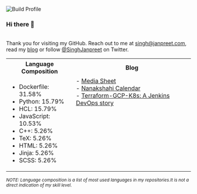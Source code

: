 ![Build Profile](https://github.com/janpreet/janpreet/workflows/Build%20README/badge.svg) <br /><h3>Hi there 👋 </h3> <br />Thank you for visiting my GitHub. Reach out to me at [singh@janpreet.com](mailto:singh@janpreet.com), read my [blog](https://janpreet.com) or follow [@SinghJanpreet](https://twitter.com/singhjanpreet) on Twitter. <br /><table style='float:right' markdown='1'><tr><th>Language Composition</th><th>Blog</th></tr><tr><td style='vertical-align:top' markdown='1'> 
- Dockerfile: 31.58% <br />
- Python: 15.79% <br />
- HCL: 15.79% <br />
- JavaScript: 10.53% <br />
- C++: 5.26% <br />
- TeX: 5.26% <br />
- HTML: 5.26% <br />
- Jinja: 5.26% <br />
- SCSS: 5.26% <br />
</td><td style='vertical-align:top' markdown='1'>
- <a href="https://janpreet.com/media-sheet" target="_blank">Media Sheet</a><br />
- <a href="https://janpreet.com/nanakshahi-calendar" target="_blank">Nanakshahi Calendar</a><br />
- <a href="https://janpreet.com/terraform-gcp-k8s" target="_blank">Terraform-GCP-K8s: A Jenkins DevOps story</a><br />
</td></tr></table><small><i>NOTE: Language composition is a list of most used languages in my repositories.It is not a direct indication of my skill level.</i></small>